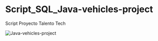 # Script_SQL_Java-vehicles-project
Script Proyecto Talento Tech

![Java-vehicles-project](https://github.com/user-attachments/assets/4c46faab-4781-4a33-b66f-06bde42b0e82)
